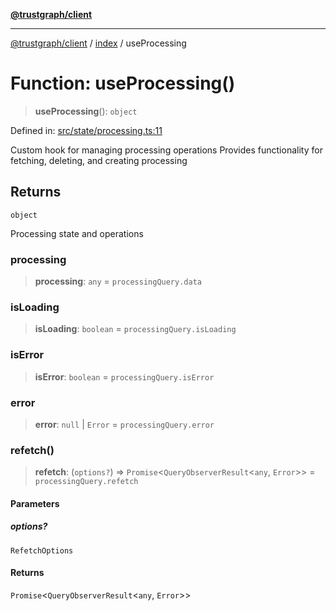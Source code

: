 [**@trustgraph/client**](../../README.md)

***

[@trustgraph/client](../../README.md) / [index](../README.md) / useProcessing

# Function: useProcessing()

> **useProcessing**(): `object`

Defined in: [src/state/processing.ts:11](https://github.com/trustgraph-ai/trustgraph-ts-client/blob/24d0d0886a310c1fecf9e6fc95cd3a24cf32c92e/src/state/processing.ts#L11)

Custom hook for managing processing operations
Provides functionality for fetching, deleting, and creating processing

## Returns

`object`

Processing state and operations

### processing

> **processing**: `any` = `processingQuery.data`

### isLoading

> **isLoading**: `boolean` = `processingQuery.isLoading`

### isError

> **isError**: `boolean` = `processingQuery.isError`

### error

> **error**: `null` \| `Error` = `processingQuery.error`

### refetch()

> **refetch**: (`options?`) => `Promise`\<`QueryObserverResult`\<`any`, `Error`\>\> = `processingQuery.refetch`

#### Parameters

##### options?

`RefetchOptions`

#### Returns

`Promise`\<`QueryObserverResult`\<`any`, `Error`\>\>
